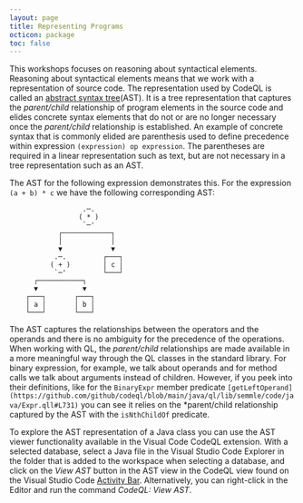 ```yaml
---
layout: page
title: Representing Programs
octicon: package
toc: false
---
```


This workshops focuses on reasoning about syntactical elements.
Reasoning about syntactical elements means that we work with a representation of source code.
The representation used by CodeQL is called an [abstract syntax tree](https://en.wikipedia.org/wiki/Abstract_syntax_tree)(AST).
It is a tree representation that captures the *parent/child* relationship of program elements in the source code and elides concrete syntax elements that do not or are no longer necessary once the *parent/child* relationship is established.
An example of concrete syntax that is commonly elided are parenthesis used to define precedence within expression `(expression) op expression`.
The parentheses are required in a linear representation such as text, but are not necessary in a tree representation such as an AST.

The AST for the following expression demonstrates this.
For the expression `(a + b) * c` we have the following corresponding AST:

```plaintext
                  .─.
                 ( * )
                  `─'
            ┌────────────┐
            │            │
            ▼            ▼
           .─.         ┌───┐
          ( + )        │ c │
           `─'         └───┘
      ┌───────────┐
      ▼           ▼
    ┌───┐       ┌───┐
    │ a │       │ b │
    └───┘       └───┘
```

The AST captures the relationships between the operators and the operands and there is no ambiguity for the precedence of the operations.
When working with QL, the *parent/child* relationships are made available in a more meaningful way through the QL classes in the standard library.
For binary expression, for example, we talk about operands and for method calls we talk about arguments instead of children.
However, if you peek into their definitions, like for the `BinaryExpr` member predicate `[getLeftOperand](https://github.com/github/codeql/blob/main/java/ql/lib/semmle/code/java/Expr.qll#L731)` you can see it relies on the *parent/child relationship captured by the AST with the `isNthChildOf` predicate.

To explore the AST representation of a Java class you can use the AST viewer functionality available in the Visual Code CodeQL extension.
With a selected database, select a Java file in the Visual Studio Code Explorer in the folder that is added to the workspace when selecting a database, and click on the *View AST* button in the AST view in the CodeQL view found on the Visual Studio Code [Activity Bar](https://code.visualstudio.com/docs/getstarted/userinterface#_basic-layout).
Alternatively, you can right-click in the Editor and run the command *CodeQL: View AST*.
